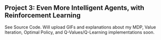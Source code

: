 ## Project 3: Even More Intelligent Agents, with Reinforcement Learning
See Source Code. Will upload GIFs and explanations about my MDP, Value Iteration, Optimal Policy, and Q-Values/Q-Learning implementations soon.

